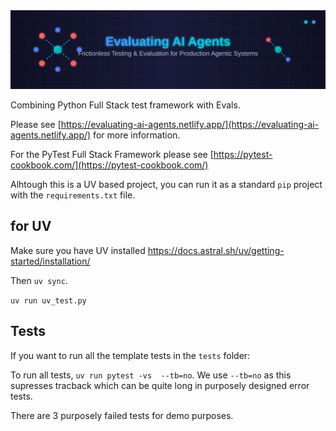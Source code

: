 
<div style="display: flex; justify-content: center;">
  <img src="ai_eval_banner.svg" >
</div>
<br>
Combining Python Full Stack test framework with Evals.

Please see [https://evaluating-ai-agents.netlify.app/](https://evaluating-ai-agents.netlify.app/) for more information.

For the PyTest Full Stack Framework please see [https://pytest-cookbook.com/](https://pytest-cookbook.com/)

Alhtough this is a UV based project, you can run it as a standard `pip` project with the `requirements.txt` file.

## for UV

Make sure you have UV installed https://docs.astral.sh/uv/getting-started/installation/

Then `uv sync`.

`uv run uv_test.py`


## Tests

If you want to run all the template tests in the `tests` folder:

To run all tests, `uv run pytest -vs  --tb=no`. We use `--tb=no` as this supresses tracback which can be quite long in purposely designed error tests.

There are 3 purposely failed tests for demo purposes.

